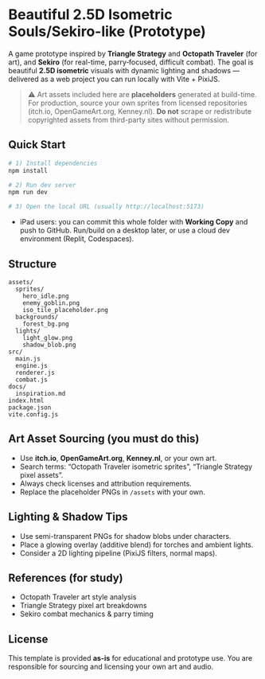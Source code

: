 # Beautiful 2.5D Isometric Souls/Sekiro-like (Prototype)

A game prototype inspired by **Triangle Strategy** and **Octopath Traveler** (for art),
and **Sekiro** (for real-time, parry‑focused, difficult combat). The goal is beautiful
**2.5D isometric** visuals with dynamic lighting and shadows — delivered as a web project
you can run locally with Vite + PixiJS.

> ⚠️ Art assets included here are **placeholders** generated at build-time.
> For production, source your own sprites from licensed repositories (itch.io,
> OpenGameArt.org, Kenney.nl). **Do not** scrape or redistribute copyrighted
> assets from third-party sites without permission.

## Quick Start
```bash
# 1) Install dependencies
npm install

# 2) Run dev server
npm run dev

# 3) Open the local URL (usually http://localhost:5173)
```

- iPad users: you can commit this whole folder with **Working Copy** and push to GitHub.
  Run/build on a desktop later, or use a cloud dev environment (Replit, Codespaces).

## Structure

```
assets/
  sprites/
    hero_idle.png
    enemy_goblin.png
    iso_tile_placeholder.png
  backgrounds/
    forest_bg.png
  lights/
    light_glow.png
    shadow_blob.png
src/
  main.js
  engine.js
  renderer.js
  combat.js
docs/
  inspiration.md
index.html
package.json
vite.config.js
```

## Art Asset Sourcing (you must do this)
- Use **itch.io**, **OpenGameArt.org**, **Kenney.nl**, or your own art.
- Search terms: “Octopath Traveler isometric sprites”, “Triangle Strategy pixel assets”.
- Always check licenses and attribution requirements.
- Replace the placeholder PNGs in `/assets` with your own.

## Lighting & Shadow Tips
- Use semi-transparent PNGs for shadow blobs under characters.
- Place a glowing overlay (additive blend) for torches and ambient lights.
- Consider a 2D lighting pipeline (PixiJS filters, normal maps).

## References (for study)
- Octopath Traveler art style analysis
- Triangle Strategy pixel art breakdowns
- Sekiro combat mechanics & parry timing

## License
This template is provided **as-is** for educational and prototype use.
You are responsible for sourcing and licensing your own art and audio.
